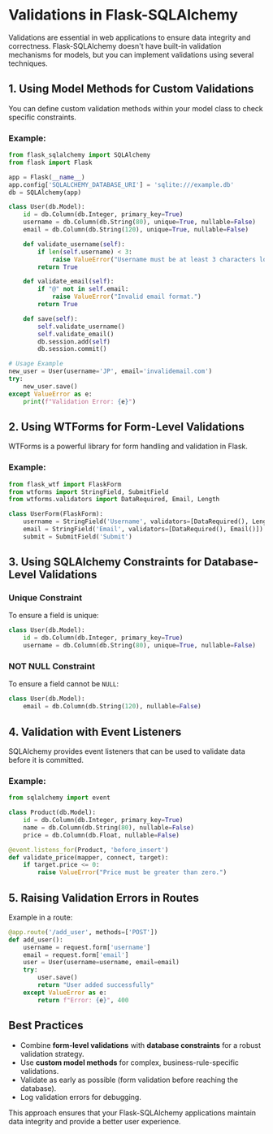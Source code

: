 # Validations in Flask-SQLAlchemy

Validations are essential in web applications to ensure data integrity and correctness. Flask-SQLAlchemy doesn't have built-in validation mechanisms for models, but you can implement validations using several techniques.

## 1. **Using Model Methods for Custom Validations**

You can define custom validation methods within your model class to check specific constraints.

### Example:
```python
from flask_sqlalchemy import SQLAlchemy
from flask import Flask

app = Flask(__name__)
app.config['SQLALCHEMY_DATABASE_URI'] = 'sqlite:///example.db'
db = SQLAlchemy(app)

class User(db.Model):
    id = db.Column(db.Integer, primary_key=True)
    username = db.Column(db.String(80), unique=True, nullable=False)
    email = db.Column(db.String(120), unique=True, nullable=False)

    def validate_username(self):
        if len(self.username) < 3:
            raise ValueError("Username must be at least 3 characters long.")
        return True

    def validate_email(self):
        if "@" not in self.email:
            raise ValueError("Invalid email format.")
        return True

    def save(self):
        self.validate_username()
        self.validate_email()
        db.session.add(self)
        db.session.commit()

# Usage Example
new_user = User(username='JP', email='invalidemail.com')
try:
    new_user.save()
except ValueError as e:
    print(f"Validation Error: {e}")
```

## 2. **Using WTForms for Form-Level Validations**

WTForms is a powerful library for form handling and validation in Flask.

### Example:
```python
from flask_wtf import FlaskForm
from wtforms import StringField, SubmitField
from wtforms.validators import DataRequired, Email, Length

class UserForm(FlaskForm):
    username = StringField('Username', validators=[DataRequired(), Length(min=3, message="Username must be at least 3 characters long.")])
    email = StringField('Email', validators=[DataRequired(), Email()])
    submit = SubmitField('Submit')
```

## 3. **Using SQLAlchemy Constraints for Database-Level Validations**

### Unique Constraint
To ensure a field is unique:
```python
class User(db.Model):
    id = db.Column(db.Integer, primary_key=True)
    username = db.Column(db.String(80), unique=True, nullable=False)
```

### NOT NULL Constraint
To ensure a field cannot be `NULL`:
```python
class User(db.Model):
    email = db.Column(db.String(120), nullable=False)
```

## 4. **Validation with Event Listeners**

SQLAlchemy provides event listeners that can be used to validate data before it is committed.

### Example:
```python
from sqlalchemy import event

class Product(db.Model):
    id = db.Column(db.Integer, primary_key=True)
    name = db.Column(db.String(80), nullable=False)
    price = db.Column(db.Float, nullable=False)

@event.listens_for(Product, 'before_insert')
def validate_price(mapper, connect, target):
    if target.price <= 0:
        raise ValueError("Price must be greater than zero.")
```

## 5. **Raising Validation Errors in Routes**

Example in a route:
```python
@app.route('/add_user', methods=['POST'])
def add_user():
    username = request.form['username']
    email = request.form['email']
    user = User(username=username, email=email)
    try:
        user.save()
        return "User added successfully"
    except ValueError as e:
        return f"Error: {e}", 400
```

## Best Practices
- Combine **form-level validations** with **database constraints** for a robust validation strategy.
- Use **custom model methods** for complex, business-rule-specific validations.
- Validate as early as possible (form validation before reaching the database).
- Log validation errors for debugging.

This approach ensures that your Flask-SQLAlchemy applications maintain data integrity and provide a better user experience.

